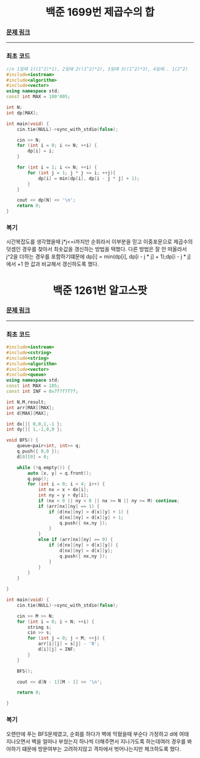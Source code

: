 <h1 align = "center">백준 1699번 제곱수의 합</h1>

### [문제 링크](https://www.acmicpc.net/problem/1699 "제곱수의 합")
---

### 최초 코드

```cpp
//n 1일때 1((1^2)*1), 2일때 2((1^2)*2), 3일때 3((1^2)*3), 4일때.. 1(2^2) 
#include<iostream>
#include<algorithm>
#include<vector>
using namespace std;
const int MAX = 100'005;

int N;
int dp[MAX];

int main(void) {
	cin.tie(NULL)->sync_with_stdio(false);

	cin >> N;
	for (int i = 0; i <= N; ++i) {
		dp[i] = i;
	}

	for (int i = 1; i <= N; ++i) {
		for (int j = 1; j * j <= i; ++j){
			dp[i] = min(dp[i], dp[i - j * j] + 1);
		}
	}

	cout << dp[N] << '\n';
	return 0;
}
```

### 복기
시간복잡도를 생각했을때 j*j<=i까지만 순회라서 이부분을 믿고 이중포문으로 제곱수의 덧셈인 경우를 찾아서 최솟값을 갱신하는 방법을 택했다. 다른 방법은 잘 안 떠올라서 j^2을 더하는 경우를 포함하기떄문에 
dp[i] = min(dp[i], dp[i - j * j] + 1);dp[i - j * j] 에서 +1 한 값과 비교해서 갱신하도록 했다.


<h1 align = "center">백준 1261번 알고스팟 </h1>

### [문제 링크](https://www.acmicpc.net/problem/1261 "알고스팟 ")
---

### 최초 코드

```cpp
#include<iostream>
#include<cstring>
#include<string>
#include<algorithm>
#include<vector>
#include<queue>
using namespace std;
const int MAX = 105;
const int INF = 0x7f7f7f7f;

int N,M,result;
int arr[MAX][MAX];
int d[MAX][MAX];

int dx[]{ 0,0,1,-1 };
int dy[]{ 1,-1,0,0 };

void BFS() {
	queue<pair<int, int>> q;
	q.push({ 0,0 });
	d[0][0] = 0;

	while (!q.empty()) {
		auto [x, y] = q.front();
		q.pop();
		for (int i = 0; i < 4; i++) {
			int nx = x + dx[i];
			int ny = y + dy[i];
			if (nx < 0 || ny < 0 || nx >= N || ny >= M) continue;
			if (arr[nx][ny] == 1) {
				if (d[nx][ny] > d[x][y] + 1) {
					d[nx][ny] = d[x][y] + 1;
					q.push({ nx,ny });
				}
			}
			else if (arr[nx][ny] == 0) {
				if (d[nx][ny] > d[x][y]) {
					d[nx][ny] = d[x][y];
					q.push({ nx,ny });
				}
			}
		}
	}

}

int main(void) {
	cin.tie(NULL)->sync_with_stdio(false);

	cin >> M >> N;
	for (int i = 0; i < N; ++i) {
		string s;
		cin >> s;
		for (int j = 0; j < M; ++j) {
			arr[i][j] = s[j] - '0';
			d[i][j] = INF;
		}
	}

	BFS();

	cout << d[N - 1][M - 1] << '\n';

	return 0;

}
```

### 복기
오랜만에 푸는 BFS문제였고, 순회를 하다가 벽에 막혔을때 부순다 가정하고 d에 여태 지나오면서 벽을 얼마나 부쉈는지 하나씩 더해주면서 지나가도록 하는데여러 경우를 봐야하기 떄문에 방문여부는 고려하지않고 격자에서 벗어나는지만 체크하도록 했다.